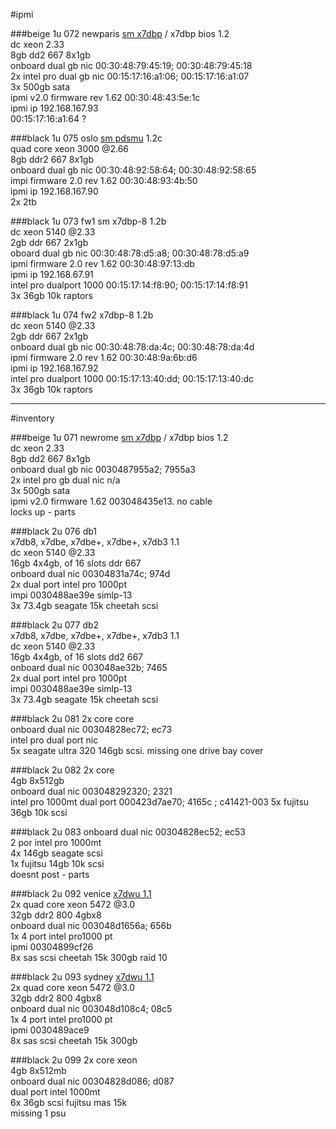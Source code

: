 #ipmi

###beige 1u 072 newparis
[sm x7dbp](http://www.supermicro.com/products/motherboard/xeon1333/5000P/X7DBP-i.cfm) / x7dbp bios 1.2  
dc xeon 2.33  
8gb dd2 667 8x1gb  
onboard dual gb nic  00:30:48:79:45:19; 00:30:48:79:45:18  
2x intel pro dual gb nic 00:15:17:16:a1:06; 00:15:17:16:a1:07  
3x 500gb sata  
ipmi v2.0 firmware rev 1.62 00:30:48:43:5e:1c  
ipmi ip 192.168.167.93  
00:15:17:16:a1:64 ?  

###black 1u 075 oslo
[sm pdsmu](http://www.supermicro.com/products/motherboard/xeon3000/3010/pdsmu.cfm) 1.2c  
quad core xeon 3000 @2.66  
8gb ddr2 667 8x1gb  
onboard dual gb nic 00:30:48:92:58:64; 00:30:48:92:58:65  
impi firmware 2.0 rev 1.62 00:30:48:93:4b:50  
ipmi ip 192.168.167.90  
2x 2tb  

###black 1u 073 fw1
sm x7dbp-8 1.2b  
dc xeon 5140 @2.33  
2gb ddr 667 2x1gb  
oboard dual gb nic 00:30:48:78:d5:a8; 00:30:48:78:d5:a9  
ipmi firmware 2.0 rev 1.62 00:30:48:97:13:db  
ipmi ip 192.168.67.91  
intel pro dualport 1000 00:15:17:14:f8:90; 00:15:17:14:f8:91  
3x 36gb 10k raptors  

###black 1u 074 fw2
x7dbp-8 1.2b  
dc xeon 5140 @2.33  
2gb ddr 667 2x1gb  
onboard dual gb nic 00:30:48:78:da:4c; 00:30:48:78:da:4d  
ipmi firmware 2.0 rev 1.62  00:30:48:9a:6b:d6  
ipmi ip 192.168.167.92  
intel pro dualport 1000 00:15:17:13:40:dd; 00:15:17:13:40:dc  
3x 36gb 10k raptors  

---

#inventory

###beige 1u 071 newrome
[sm x7dbp](http://www.supermicro.com/products/motherboard/xeon1333/5000P/X7DBP-i.cfm) / x7dbp bios 1.2  
dc xeon 2.33  
8gb dd2 667 8x1gb  
onboard dual gb nic 0030487955a2; 7955a3  
2x intel pro gb dual nic n/a  
3x 500gb sata  
ipmi v2.0 firmware 1.62 003048435e13. no cable  
locks up - parts  

###black 2u 076 db1  
x7db8, x7dbe, x7dbe+, x7dbe+, x7db3 1.1  
dc xeon 5140 @2.33  
16gb 4x4gb, of 16 slots ddr 667  
onboard dual nic 00304831a74c; 974d  
2x dual port intel pro 1000pt  
impi 0030488ae39e simlp-13  
3x 73.4gb seagate 15k cheetah scsi  

###black 2u 077 db2  
x7db8, x7dbe, x7dbe+, x7dbe+, x7db3 1.1  
dc xeon 5140 @2.33  
16gb 4x4gb, of 16 slots dd2 667  
onboard dual nic 003048ae32b; 7465  
2x dual port intel pro 1000pt  
impi 0030488ae39e simlp-13  
3x 73.4gb seagate 15k cheetah scsi  

###black 2u 081
2x core core  
onboard dual nic 00304828ec72; ec73  
intel pro dual port nic  
5x seagate ultra 320 146gb scsi.  missing one drive bay cover  

###black 2u 082
2x core  
4gb 8x512gb  
onboard dual nic 003048292320; 2321  
intel pro 1000mt dual port 000423d7ae70; 4165c ; c41421-003
5x fujitsu 36gb 10k scsi  

###black 2u 083
onboard dual nic 00304828ec52; ec53  
2 por intel pro 1000mt  
4x 146gb seagate scsi  
1x fujitsu 14gb 10k scsi  
doesnt post - parts  

###black 2u 092 venice
[x7dwu 1.1](http://www.supermicro.com/products/motherboard/Xeon1333/5400/X7DWU.cfm)  
2x quad core xeon 5472 @3.0  
32gb ddr2 800 4gbx8  
onboard dual nic 003048d1656a; 656b  
1x 4 port intel pro1000 pt  
ipmi  00304899cf26  
8x sas scsi cheetah 15k 300gb raid 10  

###black 2u 093 sydney
[x7dwu 1.1](http://www.supermicro.com/products/motherboard/Xeon1333/5400/X7DWU.cfm)  
2x quad core xeon 5472 @3.0  
32gb ddr2 800 4gbx8  
onboard dual nic 003048d108c4; 08c5  
1x 4 port intel pro1000 pt  
ipmi 0030489ace9  
8x sas scsi cheetah 15k 300gb  


###black 2u 099
2x core xeon  
4gb 8x512mb  
onboard dual nic 00304828d086; d087  
dual port intel 1000mt  
6x 36gb scsi fujitsu mas 15k  
missing 1 psu  

